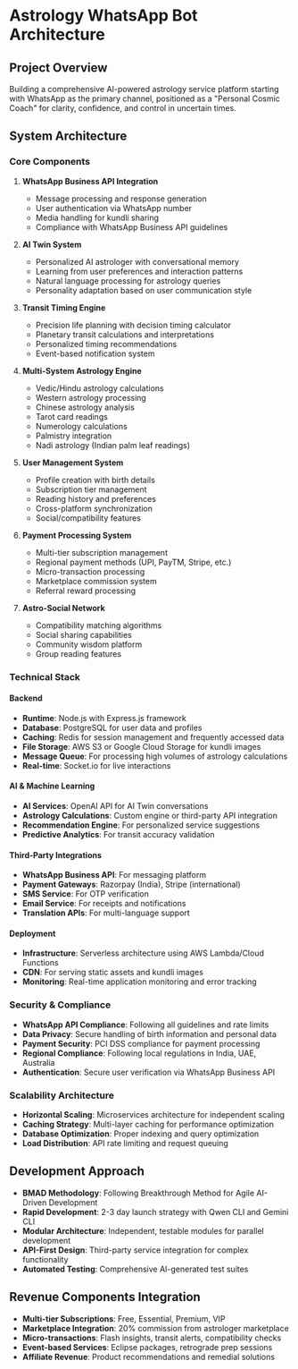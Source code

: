 # Astrology WhatsApp Bot Architecture

## Project Overview
Building a comprehensive AI-powered astrology service platform starting with WhatsApp as the primary channel, positioned as a "Personal Cosmic Coach" for clarity, confidence, and control in uncertain times.

## System Architecture

### Core Components
1. **WhatsApp Business API Integration**
   - Message processing and response generation
   - User authentication via WhatsApp number
   - Media handling for kundli sharing
   - Compliance with WhatsApp Business API guidelines

2. **AI Twin System**
   - Personalized AI astrologer with conversational memory
   - Learning from user preferences and interaction patterns
   - Natural language processing for astrology queries
   - Personality adaptation based on user communication style

3. **Transit Timing Engine**
   - Precision life planning with decision timing calculator
   - Planetary transit calculations and interpretations
   - Personalized timing recommendations
   - Event-based notification system

4. **Multi-System Astrology Engine**
   - Vedic/Hindu astrology calculations
   - Western astrology processing
   - Chinese astrology analysis
   - Tarot card readings
   - Numerology calculations
   - Palmistry integration
   - Nadi astrology (Indian palm leaf readings)

5. **User Management System**
   - Profile creation with birth details
   - Subscription tier management
   - Reading history and preferences
   - Cross-platform synchronization
   - Social/compatibility features

6. **Payment Processing System**
   - Multi-tier subscription management
   - Regional payment methods (UPI, PayTM, Stripe, etc.)
   - Micro-transaction processing
   - Marketplace commission system
   - Referral reward processing

7. **Astro-Social Network**
   - Compatibility matching algorithms
   - Social sharing capabilities
   - Community wisdom platform
   - Group reading features

### Technical Stack

#### Backend
- **Runtime**: Node.js with Express.js framework
- **Database**: PostgreSQL for user data and profiles
- **Caching**: Redis for session management and frequently accessed data
- **File Storage**: AWS S3 or Google Cloud Storage for kundli images
- **Message Queue**: For processing high volumes of astrology calculations
- **Real-time**: Socket.io for live interactions

#### AI & Machine Learning
- **AI Services**: OpenAI API for AI Twin conversations
- **Astrology Calculations**: Custom engine or third-party API integration
- **Recommendation Engine**: For personalized service suggestions
- **Predictive Analytics**: For transit accuracy validation

#### Third-Party Integrations
- **WhatsApp Business API**: For messaging platform
- **Payment Gateways**: Razorpay (India), Stripe (international)
- **SMS Service**: For OTP verification
- **Email Service**: For receipts and notifications
- **Translation APIs**: For multi-language support

#### Deployment
- **Infrastructure**: Serverless architecture using AWS Lambda/Cloud Functions
- **CDN**: For serving static assets and kundli images
- **Monitoring**: Real-time application monitoring and error tracking

### Security & Compliance
- **WhatsApp API Compliance**: Following all guidelines and rate limits
- **Data Privacy**: Secure handling of birth information and personal data
- **Payment Security**: PCI DSS compliance for payment processing
- **Regional Compliance**: Following local regulations in India, UAE, Australia
- **Authentication**: Secure user verification via WhatsApp Business API

### Scalability Architecture
- **Horizontal Scaling**: Microservices architecture for independent scaling
- **Caching Strategy**: Multi-layer caching for performance optimization
- **Database Optimization**: Proper indexing and query optimization
- **Load Distribution**: API rate limiting and request queuing

## Development Approach
- **BMAD Methodology**: Following Breakthrough Method for Agile AI-Driven Development
- **Rapid Development**: 2-3 day launch strategy with Qwen CLI and Gemini CLI
- **Modular Architecture**: Independent, testable modules for parallel development
- **API-First Design**: Third-party service integration for complex functionality
- **Automated Testing**: Comprehensive AI-generated test suites

## Revenue Components Integration
- **Multi-tier Subscriptions**: Free, Essential, Premium, VIP
- **Marketplace Integration**: 20% commission from astrologer marketplace
- **Micro-transactions**: Flash insights, transit alerts, compatibility checks
- **Event-based Services**: Eclipse packages, retrograde prep sessions
- **Affiliate Revenue**: Product recommendations and remedial solutions